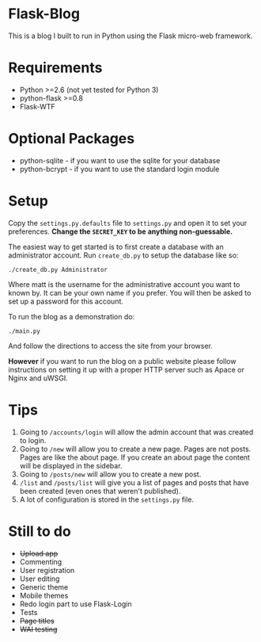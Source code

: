 # Flask-Blog
This is a blog I built to run in Python using the Flask micro-web framework.

# Requirements
* Python >=2.6 (not yet tested for Python 3)
* python-flask >=0.8
* Flask-WTF

# Optional Packages
* python-sqlite - if you want to use the sqlite for your database
* python-bcrypt - if you want to use the standard login module

# Setup
Copy the `settings.py.defaults` file to `settings.py` and open it to set your preferences.
**Change the `SECRET_KEY` to be anything non-guessable.**

The easiest way to get started is to first create a database with an administrator account. Run `create_db.py` to setup the database like so:

    ./create_db.py Administrator

Where matt is the username for the administrative account you want to known by. It can be your own name if you prefer. You will then be asked to set up a password for this account.

To run the blog as a demonstration do:

    ./main.py

And follow the directions to access the site from your browser.

**However** if you want to run the blog on a public website please follow instructions on setting it up with a proper HTTP server such as Apace or Nginx and uWSGI.

# Tips
1. Going to `/accounts/login` will allow the admin account that was created to login.
1. Going to `/new` will allow you to create a new page. Pages are not posts. Pages are like the about page. If you create an about page the content will be displayed in the sidebar.
1. Going to `/posts/new` will allow you to create a new post.
1. `/list` and `/posts/list` will give you a list of pages and posts that have been created (even ones that weren't published).
1. A lot of configuration is stored in the `settings.py` file.

# Still to do
* ~~Upload app~~
* Commenting
* User registration
* User editing
* Generic theme
* Mobile themes
* Redo login part to use Flask-Login
* Tests
* ~~Page titles~~
* ~~WAI testing~~
